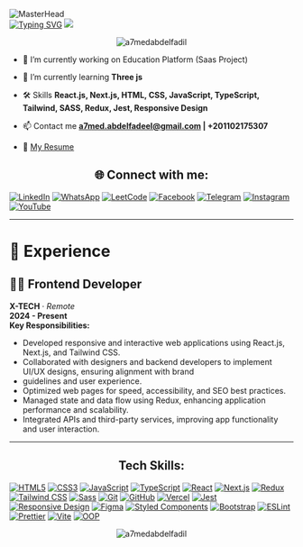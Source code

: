 ![MasterHead](https://i.redd.it/bpxxqqvps4h91.gif)
<br />
[![Typing SVG](https://readme-typing-svg.demolab.com?font=Roboto&weight=600&size=40&duration=3000&pause=100&color=3168F7&center=true&multiline=true&width=1000&height=100&lines=Hey%2C+I'm+Abufadel;A+frontend+developer)](https://git.io/typing-svg)
<img src="https://user-images.githubusercontent.com/73097560/115834477-dbab4500-a447-11eb-908a-139a6edaec5c.gif">

<p align="center"> <img src="https://komarev.com/ghpvc/?username=a7medabdelfadil&label=Profile%20views&color=0e75b6&style=flat" alt="a7medabdelfadil" /> </p>

- 🔭 I’m currently working on Education Platform (Saas Project)

- 🌱 I’m currently learning **Three js**

- 🛠️ Skills **React.js, Next.js, HTML, CSS, JavaScript, TypeScript, Tailwind, SASS, Redux, Jest, Responsive Design**

- 📫 Contact me **a7med.abdelfadeel@gmail.com | +201102175307**

- 📄 [My Resume](https://drive.google.com/file/d/17Wlmjg5vMmEcQHv3h2S2Ns3XsX4Em8Nw/view?usp=sharing)

<h2 align="center">🌐 Connect with me:</h2>
<p align="center">
  
  [![LinkedIn](https://img.shields.io/badge/LinkedIn-0077B5?style=for-the-badge&logo=linkedin&logoColor=white)](https://linkedin.com/in/ahmedabdelfadil)
  [![WhatsApp](https://img.shields.io/badge/WhatsApp-25D366?style=for-the-badge&logo=whatsapp&logoColor=white)](https://wa.me/201102175307)
  [![LeetCode](https://img.shields.io/badge/LeetCode-FFA116?style=for-the-badge&logo=leetcode&logoColor=white)](https://leetcode.com/abufadel)
  [![Facebook](https://img.shields.io/badge/Facebook-1877F2?style=for-the-badge&logo=facebook&logoColor=white)](https://fb.com/abufadel29)
  [![Telegram](https://img.shields.io/badge/Telegram-26A5E4?style=for-the-badge&logo=telegram&logoColor=white)](https://t.me/Ahmed_Abdelfadeel)
  [![Instagram](https://img.shields.io/badge/Instagram-E4405F?style=for-the-badge&logo=instagram&logoColor=white)](https://instagram.com/a7med.abdelfadil)
  [![YouTube](https://img.shields.io/badge/YouTube-FF0000?style=for-the-badge&logo=youtube&logoColor=white)](https://www.youtube.com/@prodevers)
</p>

---
# 💼 Experience

## 🧑‍💻 Frontend Developer
**X-TECH** · *Remote*  
**2024 - Present** 
<br />
**Key Responsibilities:**
- Developed responsive and interactive web applications using React.js, Next.js, and Tailwind CSS.
- Collaborated with designers and backend developers to implement UI/UX designs, ensuring alignment with brand
- guidelines and user experience.
- Optimized web pages for speed, accessibility, and SEO best practices.
- Managed state and data flow using Redux, enhancing application performance and scalability.
- Integrated APIs and third-party services, improving app functionality and user interaction.
---


<h2 align="center">Tech Skills:</h2>

[![HTML5](https://img.shields.io/badge/HTML5-E34F26?style=for-the-badge&logo=html5&logoColor=white)](https://developer.mozilla.org/en-US/docs/Web/Guide/HTML/HTML5) 
[![CSS3](https://img.shields.io/badge/CSS3-1572B6?style=for-the-badge&logo=css3&logoColor=white)](https://developer.mozilla.org/en-US/docs/Web/CSS) 
[![JavaScript](https://img.shields.io/badge/JavaScript-F7DF1E?style=for-the-badge&logo=javascript&logoColor=black)](https://developer.mozilla.org/en-US/docs/Web/JavaScript) 
[![TypeScript](https://img.shields.io/badge/TypeScript-3178C6?style=for-the-badge&logo=typescript&logoColor=white)](https://www.typescriptlang.org/)
[![React](https://img.shields.io/badge/React-61DAFB?style=for-the-badge&logo=react&logoColor=black)](https://reactjs.org/) 
[![Next.js](https://img.shields.io/badge/Next.js-000000?style=for-the-badge&logo=nextdotjs&logoColor=white)](https://nextjs.org/) 
[![Redux](https://img.shields.io/badge/Redux-764ABC?style=for-the-badge&logo=redux&logoColor=white)](https://redux.js.org/) 
[![Tailwind CSS](https://img.shields.io/badge/TailwindCSS-38B2AC?style=for-the-badge&logo=tailwind-css&logoColor=white)](https://tailwindcss.com/) 
[![Sass](https://img.shields.io/badge/Sass-CC6699?style=for-the-badge&logo=sass&logoColor=white)](https://sass-lang.com/) 
[![Git](https://img.shields.io/badge/Git-F05032?style=for-the-badge&logo=git&logoColor=white)](https://git-scm.com/) 
[![GitHub](https://img.shields.io/badge/GitHub-181717?style=for-the-badge&logo=github&logoColor=white)](https://github.com/) 
[![Vercel](https://img.shields.io/badge/Vercel-000000?style=for-the-badge&logo=vercel&logoColor=white)](https://vercel.com/) 
[![Jest](https://img.shields.io/badge/Jest-C21325?style=for-the-badge&logo=jest&logoColor=white)](https://jestjs.io/)
[![Responsive Design](https://img.shields.io/badge/Responsive_Design-007ACC?style=for-the-badge&logo=responsive-design&logoColor=white)](https://developer.mozilla.org/en-US/docs/Learn/CSS/CSS_layout/Responsive_Design)
[![Figma](https://img.shields.io/badge/Figma-F24E1E?style=for-the-badge&logo=figma&logoColor=white)](https://www.figma.com/) 
[![Styled Components](https://img.shields.io/badge/Styled_Components-DB7093?style=for-the-badge&logo=styled-components&logoColor=white)](https://styled-components.com/)
[![Bootstrap](https://img.shields.io/badge/Bootstrap-563D7C?style=for-the-badge&logo=bootstrap&logoColor=white)](https://getbootstrap.com/) 
[![ESLint](https://img.shields.io/badge/ESLint-4B32C3?style=for-the-badge&logo=eslint&logoColor=white)](https://eslint.org/)
[![Prettier](https://img.shields.io/badge/Prettier-F7B93E?style=for-the-badge&logo=prettier&logoColor=white)](https://prettier.io/) 
[![Vite](https://img.shields.io/badge/Vite-646CFF?style=for-the-badge&logo=vite&logoColor=white)](https://vitejs.dev/)
[![OOP](https://img.shields.io/badge/OOP-008080?style=for-the-badge&logo=oop&logoColor=white)](https://en.wikipedia.org/wiki/Object-oriented_programming) 

<p align="center"><img align="center" src="https://github-readme-stats.vercel.app/api/top-langs?username=a7medabdelfadil&show_icons=true&locale=en&layout=compact&theme=dark" alt="a7medabdelfadil" /></p>
